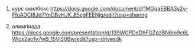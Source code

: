 1. курс скилбокс https://docs.google.com/document/d/1MGqaEBBA3s2v-FfoADCI8Jd7YnDBvHJK_85egFEENjg/edit?usp=sharing

2. олимпиада https://docs.google.com/presentation/d/139WGPDeDhFGZpzBN6m9c6LWIcx2ao1v7wB_15ViS0Bw/edit?usp=drivesdk 
